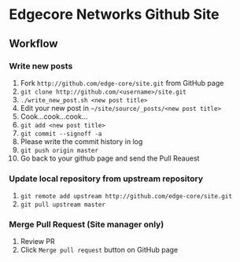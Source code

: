 # Edgecore Networks Github Site

## Workflow

### Write new posts

1. Fork `http://github.com/edge-core/site.git` from GitHub page
2. `git clone http://github.com/<username>/site.git`
3. `./write_new_post.sh <new post title>`
4. Edit your new post in `~/site/source/_posts/<new post title>`
5. Cook...cook...cook...
6. `git add <new post title>`
7. `git commit --signoff -a`
8. Please write the commit history in log
9. `git push origin master`
10. Go back to your github page and send the Pull Reauest

### Update local repository from upstream repository
1. `git remote add upstream http://github.com/edge-core/site.git`
2. `git pull upstream master`

### Merge Pull Request (Site manager only)
1. Review PR
2. Click `Merge pull request` button on GitHub page
